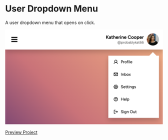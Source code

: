 # User Dropdown Menu
A user dropdown menu that opens on click.

![a screenshot showcasing a hamburger menu icon and an opened user dropdown menu](https://github.com/pleasedonotdisturb/user-dropdown-menu/blob/main/project-preview.png?raw=true)

[Preview Project](https://codepen.io/pleasedonotdisturb/pen/XWxQPvL)
